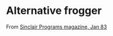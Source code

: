 # Alternative frogger

From [Sinclair Programs magazine, Jan 83](https://archive.org/details/sinclair-programs-05/page/n19/mode/1up?view=theater)
